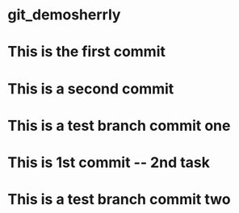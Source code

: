 # git_demosherrly
# This is the first commit
# This is a second commit
# This is a test branch commit one
# This is 1st commit -- 2nd task 
# This is a test branch commit two
